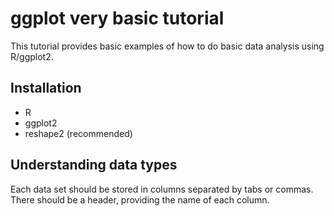 # ggplot very basic tutorial

This tutorial provides basic examples of how to do basic data analysis using R/ggplot2.

## Installation

- R
- ggplot2
- reshape2 (recommended)

## Understanding data types

Each data set should be stored in columns separated by tabs or commas.  There should be a header, providing the name of each column.

